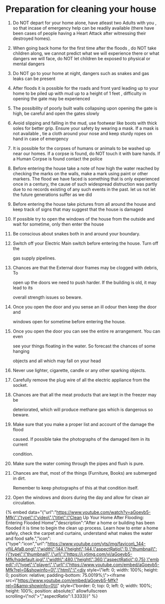 # Preparation for cleaning your house

1. Do NOT depart for your home alone, have atleast two Adults with you , so that incase of emergency help can be readily available \(there have been cases of people having a Heart Attack after witnessing their destroyed homes\).
2. When going back home for the first time after the floods , do NOT take children along, we cannot predict what we will experience there or what dangers we will face, do NOT let  children be exposed to physical or mental dangers 
3. Do NOT go to your home at night, dangers such as snakes and gas leaks can be present
4. After floods it is possible for the roads and front yard leading up to your home to be piled up with mud up to a height of 1 feet , difficulty in opening the gate may be experienced
5. The possibility of poorly built walls collapsing upon opening the gate is high, be careful and open the gates slowly  
6. Avoid slipping and falling in the mud, use footwear like boots with thick soles for better grip. Ensure your safety by wearing a mask. If a mask is not available , tie a cloth around your nose and keep sturdy ropes on hand in case of emergency
7. It is possible for the corpses of humans or animals to be washed up near our homes.               If a corpse is found, do NOT touch it with bare hands. If a Human Corpse is found contact the police
8. Before entering the house take a note of how high the water reached by checking the marks on the walls, make a mark using paint or other markers. The flood we have faced is something that is only experienced once in a century, the cause of such widespread distruction was partly due to no records existing of any such events in the past. let us not let the future generations suffer as we did
9. Before entering the house take pictures from all around the house and keep track of signs that may suggest that the house is damaged
10. If possible try to open the windows of the house from the outside and wait for sometime, only then enter the house
11. Be conscious about snakes both in and around your boundary.
12. Switch off your Electric Main switch before entering the house. Turn off the

    gas supply pipelines.

13. Chances are that the External door frames may be clogged with debris, To

    open up the doors we need to push harder. If the building is old, it may lead to its

    overall strength issues so beware.

14. Once you open the door and you sense an ill odour then keep the door and

    windows open for sometime before entering the house.

15. Once you open the door you can see the entire re arrangement. You can even

    see your things floating in the water. So forecast the chances of some hanging

    objects and all which may fall on your head

16. Never use lighter, cigarette, candle or any other sparking objects.
17. Carefully remove the plug wire of all the electric appliance from the socket.
18. Chances are that all the meat products that are kept in the freezer may be

    deteriorated, which will produce methane gas which is dangerous so beware.

19. Make sure that you make a proper list and account of the damage the flood

    caused. If possible take the photographs of the damaged item in its current

    condition.

20. Make sure the water coming through the pipes and flush is pure.
21. Chances are that, most of the things \(Furniture, Books\) are submerged in dirt.

    Remember to keep photographs of this at that condition itself.

22. Open the windows and doors during the day and allow for clean air circulation.

{% embed data="{\"url\":\"https://www.youtube.com/watch?v=aGoevb5-Mfk\",\"type\":\"video\",\"title\":\"Clean Up Your Home After Flooding: Entering Flooded Home\",\"description\":\"After a home or building has been flooded it is time to begin the clean up process. Learn how to enter a home safely, check the carpet and curtains, understand what makes the water and food safe.\",\"icon\":{\"type\":\"icon\",\"url\":\"https://www.youtube.com/yts/img/favicon\_144-vfliLAfaB.png\",\"width\":144,\"height\":144,\"aspectRatio\":1},\"thumbnail\":{\"type\":\"thumbnail\",\"url\":\"https://i.ytimg.com/vi/aGoevb5-Mfk/hqdefault.jpg\",\"width\":480,\"height\":360,\"aspectRatio\":0.75},\"embed\":{\"type\":\"player\",\"url\":\"https://www.youtube.com/embed/aGoevb5-Mfk?rel=0&showinfo=0\",\"html\":\"<div style=\\\"left: 0; width: 100%; height: 0; position: relative; padding-bottom: 75.0019%;\\\"><iframe src=\\\"https://www.youtube.com/embed/aGoevb5-Mfk?rel=0&amp;showinfo=0\\\" style=\\\"border: 0; top: 0; left: 0; width: 100%; height: 100%; position: absolute;\\\" allowfullscreen scrolling=\\\"no\\\"></iframe></div>\",\"aspectRatio\":1.3333}}" %}

